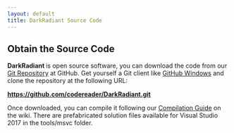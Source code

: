 ```yaml
---
layout: default
title: DarkRadiant Source Code
---
```

<div class="section">
  <h2>Obtain the Source Code</h2>
  <p><strong>DarkRadiant </strong> is open source software, you can download the code from our <a href="https://github.com/codereader/DarkRadiant">Git Repository</a>
      at GitHub. Get yourself a Git client like <a href="https://windows.github.com/">GitHub Windows</a> and clone the repository at the following URL:
      </p>
  <p><strong><a href="https://github.com/codereader/DarkRadiant.git">https://github.com/codereader/DarkRadiant.git</a></strong></p>
  <p>Once downloaded, you can compile it following our <a href="http://wiki.thedarkmod.com/index.php?title=DarkRadiant_-_Compilation_Guide">Compilation Guide</a> on the wiki. There are prefabricated solution files available for Visual Studio 2017 in the tools/msvc folder.</p>
</div>